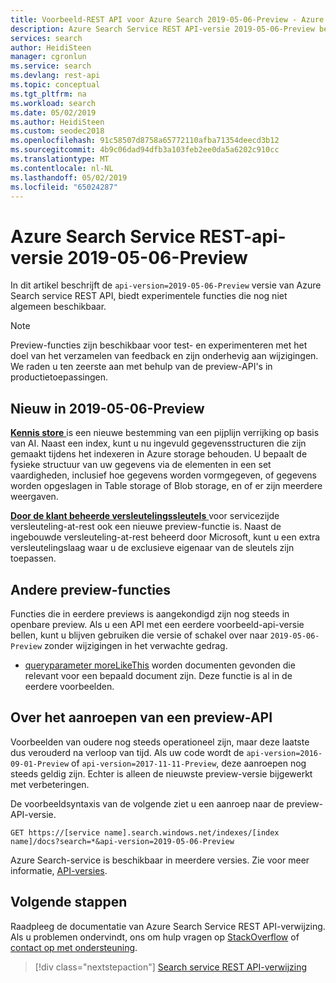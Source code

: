 ```yaml
---
title: Voorbeeld-REST API voor Azure Search 2019-05-06-Preview - Azure Search
description: Azure Search Service REST API-versie 2019-05-06-Preview bevat experimentele functies zoals kennis store en door de klant beheerde versleutelingssleutels.
services: search
author: HeidiSteen
manager: cgronlun
ms.service: search
ms.devlang: rest-api
ms.topic: conceptual
ms.tgt_pltfrm: na
ms.workload: search
ms.date: 05/02/2019
ms.author: HeidiSteen
ms.custom: seodec2018
ms.openlocfilehash: 91c58507d8758a65772110afba71354deecd3b12
ms.sourcegitcommit: 4b9c06dad94dfb3a103feb2ee0da5a6202c910cc
ms.translationtype: MT
ms.contentlocale: nl-NL
ms.lasthandoff: 05/02/2019
ms.locfileid: "65024287"
---
```

# <a name="azure-search-service-rest-api-version-2019-05-06-preview"></a>Azure Search Service REST-api-versie 2019-05-06-Preview
In dit artikel beschrijft de `api-version=2019-05-06-Preview` versie van Azure Search service REST API, biedt experimentele functies die nog niet algemeen beschikbaar.

> [!NOTE]
> Preview-functies zijn beschikbaar voor test- en experimenteren met het doel van het verzamelen van feedback en zijn onderhevig aan wijzigingen. We raden u ten zeerste aan met behulp van de preview-API's in productietoepassingen.


## <a name="new-in-2019-05-06-preview"></a>Nieuw in 2019-05-06-Preview

[**Kennis store** ](knowledge-store-concept-intro.md) is een nieuwe bestemming van een pijplijn verrijking op basis van AI. Naast een index, kunt u nu ingevuld gegevensstructuren die zijn gemaakt tijdens het indexeren in Azure storage behouden. U bepaalt de fysieke structuur van uw gegevens via de elementen in een set vaardigheden, inclusief hoe gegevens worden vormgegeven, of gegevens worden opgeslagen in Table storage of Blob storage, en of er zijn meerdere weergaven.

[**Door de klant beheerde versleutelingssleutels** ](search-security-manage-encryption-keys.md) voor servicezijde versleuteling-at-rest ook een nieuwe preview-functie is. Naast de ingebouwde versleuteling-at-rest beheerd door Microsoft, kunt u een extra versleutelingslaag waar u de exclusieve eigenaar van de sleutels zijn toepassen.

## <a name="other-preview-features"></a>Andere preview-functies

Functies die in eerdere previews is aangekondigd zijn nog steeds in openbare preview. Als u een API met een eerdere voorbeeld-api-versie bellen, kunt u blijven gebruiken die versie of schakel over naar `2019-05-06-Preview` zonder wijzigingen in het verwachte gedrag.

+ [queryparameter moreLikeThis](search-more-like-this.md) worden documenten gevonden die relevant voor een bepaald document zijn. Deze functie is al in de eerdere voorbeelden. 


## <a name="how-to-call-a-preview-api"></a>Over het aanroepen van een preview-API

Voorbeelden van oudere nog steeds operationeel zijn, maar deze laatste dus verouderd na verloop van tijd. Als uw code wordt de `api-version=2016-09-01-Preview` of `api-version=2017-11-11-Preview`, deze aanroepen nog steeds geldig zijn. Echter is alleen de nieuwste preview-versie bijgewerkt met verbeteringen. 

De voorbeeldsyntaxis van de volgende ziet u een aanroep naar de preview-API-versie.

    GET https://[service name].search.windows.net/indexes/[index name]/docs?search=*&api-version=2019-05-06-Preview

Azure Search-service is beschikbaar in meerdere versies. Zie voor meer informatie, [API-versies](search-api-versions.md).

## <a name="next-steps"></a>Volgende stappen

Raadpleeg de documentatie van Azure Search Service REST API-verwijzing. Als u problemen ondervindt, ons om hulp vragen op [StackOverflow](https://stackoverflow.com/) of [contact op met ondersteuning](https://azure.microsoft.com/support/community/?product=search).

> [!div class="nextstepaction"]
> [Search service REST API-verwijzing](https://docs.microsoft.com/rest/api/searchservice/)